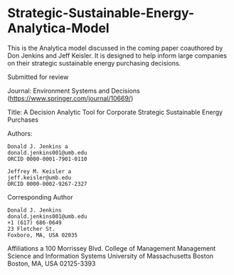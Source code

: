 # Strategic-Sustainable-Energy-Analytica-Model
This is the Analytica model discussed in the coming paper coauthored by Don Jenkins and Jeff Keisler. It is designed to help inform large companies on their strategic sustainable energy purchasing decisions.

Submitted for review

Journal: Environment Systems and Decisions (https://www.springer.com/journal/10669/)

Title: A Decision Analytic Tool for Corporate Strategic Sustainable Energy Purchases

Authors:

	Donald J. Jenkins a 
	donald.jenkins001@umb.edu
	ORCID 0000-0001-7901-0110

	Jeffrey M. Keisler a
	jeff.keisler@umb.edu
	ORCID 0000-0002-9267-2327

Corresponding Author

	Donald J. Jenkins	
	donald.jenkins001@umb.edu	
	+1 (617) 686-0649	
	23 Fletcher St.	
	Foxboro, MA, USA 02035

Affiliations
a	100 Morrissey Blvd.
	College of Management
	Management Science and Information Systems
	University of Massachusetts Boston
	Boston, MA, USA 02125-3393 
